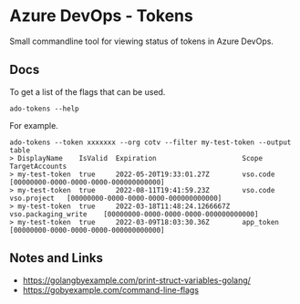 # Azure DevOps - Tokens
Small commandline tool for viewing status of tokens in Azure DevOps.
## Docs
To get a list of the flags that can be used.
``` shell
ado-tokens --help
```
For example.
``` shell
ado-tokens --token xxxxxxx --org cotv --filter my-test-token --output table
> DisplayName    IsValid  Expiration                     Scope                  TargetAccounts
> my-test-token  true     2022-05-20T19:33:01.27Z        vso.code               [00000000-0000-0000-0000-000000000000]
> my-test-token  true     2022-08-11T19:41:59.23Z        vso.code vso.project   [00000000-0000-0000-0000-000000000000]
> my-test-token  true     2022-03-18T11:48:24.1266667Z   vso.packaging_write    [00000000-0000-0000-0000-000000000000]
> my-test-token  true     2022-03-09T18:03:30.36Z        app_token              [00000000-0000-0000-0000-000000000000]
```
## Notes and Links
- https://golangbyexample.com/print-struct-variables-golang/
- https://gobyexample.com/command-line-flags